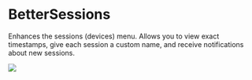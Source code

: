 # BetterSessions

Enhances the sessions (devices) menu. Allows you to view exact timestamps, give each session a custom name, and receive notifications about new sessions.

![](https://github.com/Vendicated/Roflcord/assets/9750071/4a44b617-bb8f-4dcb-93f1-b7d2575ed3d8)
